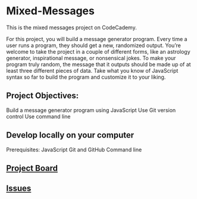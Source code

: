 # Mixed-Messages
This is the mixed messages project on CodeCademy.

For this project, you will build a message generator program. Every time a user runs a program, they should get a new, randomized output. You’re welcome to take the project in a couple of different forms, like an astrology generator, inspirational message, or nonsensical jokes. To make your program truly random, the message that it outputs should be made up of at least three different pieces of data. Take what you know of JavaScript syntax so far to build the program and customize it to your liking.

## Project Objectives:
Build a message generator program using JavaScript
Use Git version control
Use command line
## Develop locally on your computer
Prerequisites:
JavaScript
Git and GitHub
Command line

## [Project Board](https://github.com/mdwiltfong/Mixed-Messages/projects)


## [Issues](https://github.com/mdwiltfong/Mixed-Messages/issues)
